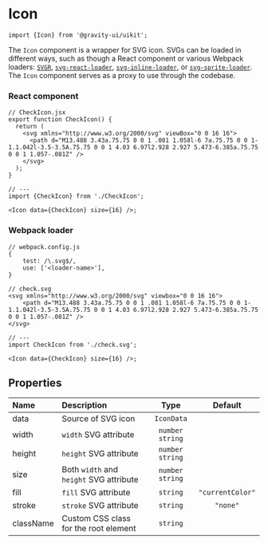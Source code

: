 <!--GITHUB_BLOCK-->

# Icon

<!--/GITHUB_BLOCK-->

```tsx
import {Icon} from '@gravity-ui/uikit';
```

The `Icon` component is a wrapper for SVG icon. SVGs can be loaded in different ways,
such as though a React component or various Webpack
loaders: [`SVGR`](https://react-svgr.com/docs/webpack/), [`svg-react-loader`](https://github.com/jhamlet/svg-react-loader), [`svg-inline-loader`](https://github.com/webpack-contrib/svg-inline-loader), or [`svg-sprite-loader`](https://github.com/JetBrains/svg-sprite-loader).
The `Icon` component serves as a proxy to use through the codebase.

### React component

```tsx
// CheckIcon.jsx
export function CheckIcon() {
  return (
    <svg xmlns="http://www.w3.org/2000/svg" viewBox="0 0 16 16">
      <path d="M13.488 3.43a.75.75 0 0 1 .081 1.058l-6 7a.75.75 0 0 1-1.1.042l-3.5-3.5A.75.75 0 0 1 4.03 6.97l2.928 2.927 5.473-6.385a.75.75 0 0 1 1.057-.081Z" />
    </svg>
  );
}

// ---
import {CheckIcon} from './CheckIcon';

<Icon data={CheckIcon} size={16} />;
```

### Webpack loader

```tsx
// webpack.config.js
{
    test: /\.svg$/,
    use: ['<loader-name>'],
}

// check.svg
<svg xmlns="http://www.w3.org/2000/svg" viewbox="0 0 16 16">
    <path d="M13.488 3.43a.75.75 0 0 1 .081 1.058l-6 7a.75.75 0 0 1-1.1.042l-3.5-3.5A.75.75 0 0 1 4.03 6.97l2.928 2.927 5.473-6.385a.75.75 0 0 1 1.057-.081Z" />
</svg>

// ---
import CheckIcon from './check.svg';

<Icon data={CheckIcon} size={16} />;
```

## Properties

| Name      | Description                             |       Type        |     Default      |
| :-------- | :-------------------------------------- | :---------------: | :--------------: |
| data      | Source of SVG icon                      |    `IconData`     |                  |
| width     | `width` SVG attribute                   | `number` `string` |                  |
| height    | `height` SVG attribute                  | `number` `string` |                  |
| size      | Both `width` and `height` SVG attribute | `number` `string` |                  |
| fill      | `fill` SVG attribute                    |     `string`      | `"currentColor"` |
| stroke    | `stroke` SVG attribute                  |     `string`      |     `"none"`     |
| className | Custom CSS class for the root element   |     `string`      |                  |
